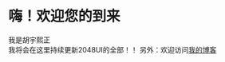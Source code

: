 嗨！欢迎您的到来
==============
我是胡宇熙正<br>
我将会在这里持续更新2048UI的全部！！
另外：欢迎访问[我的博客](https://huyuxizheng.wordpress.com)






